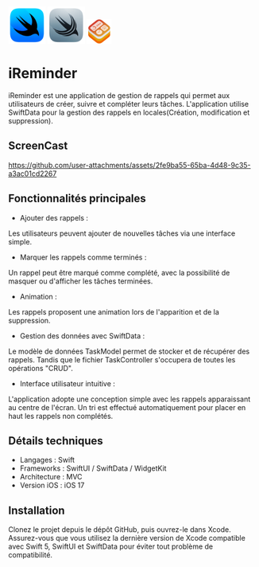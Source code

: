 <a href="https://developer.apple.com/xcode/swiftui/"> 
  <img src="https://raw.githubusercontent.com/CardinalJV/CardinalJV/main/assets/logo-swift/swiftui-96x96_2x.png" alt="SwiftUI" title="SwiftUI" width="75" height="75"/></a>
<a href="https://developer.apple.com/xcode/swiftdata/">
  <img src="https://raw.githubusercontent.com/CardinalJV/CardinalJV/main/assets/logo-swift/swiftdata-96x96_2x.png" alt="SwiftData" title="SwiftData" width="75" height="75"/></a>
<a href="https://developer.apple.com/widgets/">
  <img src="https://raw.githubusercontent.com/CardinalJV/CardinalJV/main/assets/logo-swift/widgetkit-96x96_2x.png" alt="WidgetKit" title="WidgetKit" width="50" height="50"/></a>

# iReminder 

iReminder est une application de gestion de rappels qui permet aux utilisateurs de créer, suivre et compléter leurs tâches. L'application utilise SwiftData pour la gestion des rappels en locales(Création, modification et suppression).

## ScreenCast

https://github.com/user-attachments/assets/2fe9ba55-65ba-4d48-9c35-a3ac01cd2267

## Fonctionnalités principales

- Ajouter des rappels :

Les utilisateurs peuvent ajouter de nouvelles tâches via une interface simple.

- Marquer les rappels comme terminés :

Un rappel peut être marqué comme complété, avec la possibilité de masquer ou d'afficher les tâches terminées.

- Animation :

Les rappels proposent une animation lors de l'apparition et de la suppression.

- Gestion des données avec SwiftData :

Le modèle de données TaskModel permet de stocker et de récupérer des rappels. Tandis que le fichier TaskController s'occupera de toutes les opérations "CRUD".

- Interface utilisateur intuitive :

L'application adopte une conception simple avec les rappels apparaissant au centre de l'écran. Un tri est effectué automatiquement pour placer en haut les rappels non complétés.

## Détails techniques

- Langages : Swift
- Frameworks : SwiftUI / SwiftData / WidgetKit
- Architecture : MVC
- Version iOS : iOS 17

## Installation

Clonez le projet depuis le dépôt GitHub, puis ouvrez-le dans Xcode. Assurez-vous que vous utilisez la dernière version de Xcode compatible avec Swift 5, SwiftUI et SwiftData pour éviter tout problème de compatibilité.
